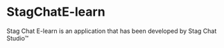 # StagChatE-learn
Stag Chat E-learn is an application that has been developed by Stag Chat Studio™ 
